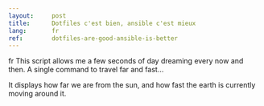 ```yaml
---
layout:     post
title:      Dotfiles c'est bien, ansible c'est mieux
lang:       fr
ref:        dotfiles-are-good-ansible-is-better
---
```


fr
This script allows me a few seconds of day dreaming every now and then. A single command to travel far and fast...

It displays how far we are from the sun, and how fast the earth is currently moving around it.


